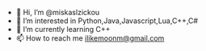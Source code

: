 - 👋 Hi, I’m @miskaslzickou
- 👀 I’m interested in Python,Java,Javascript,Lua,C++,C#
- 🌱 I’m currently learning C++
- 📫 How to reach me ilikemoonm@gmail.com 

<!---
miskaslzickou/miskaslzickou is a ✨ special ✨ repository because its `README.md` (this file) appears on your GitHub profile.
You can click the Preview link to take a look at your changes.
--->
